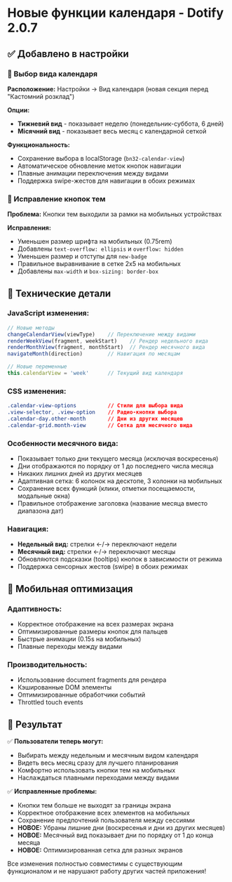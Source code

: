 # Новые функции календаря - Dotify 2.0.7

## ✅ Добавлено в настройки

### 📅 Выбор вида календаря
**Расположение:** Настройки → Вид календаря (новая секция перед "Кастомний розклад")

**Опции:**
- **Тижневий вид** - показывает неделю (понедельник-суббота, 6 дней)
- **Місячний вид** - показывает весь месяц с календарной сеткой

**Функциональность:**
- Сохранение выбора в localStorage (`bn32-calendar-view`)
- Автоматическое обновление меток кнопок навигации
- Плавные анимации переключения между видами
- Поддержка swipe-жестов для навигации в обоих режимах

### 🎨 Исправление кнопок тем
**Проблема:** Кнопки тем выходили за рамки на мобильных устройствах

**Исправления:**
- Уменьшен размер шрифта на мобильных (0.75rem)
- Добавлены `text-overflow: ellipsis` и `overflow: hidden`
- Уменьшен размер и отступы для `new-badge`
- Правильное выравнивание в сетке 2x5 на мобильных
- Добавлены `max-width` и `box-sizing: border-box`

## 🔧 Технические детали

### JavaScript изменения:
```javascript
// Новые методы
changeCalendarView(viewType)    // Переключение между видами
renderWeekView(fragment, weekStart)    // Рендер недельного вида
renderMonthView(fragment, monthStart)  // Рендер месячного вида
navigateMonth(direction)        // Навигация по месяцам

// Новые переменные
this.calendarView = 'week'      // Текущий вид календаря
```

### CSS изменения:
```css
.calendar-view-options          // Стили для выбора вида
.view-selector, .view-option    // Радио-кнопки выбора
.calendar-day.other-month       // Дни из других месяцев
.calendar-grid.month-view       // Сетка для месячного вида
```

### Особенности месячного вида:
- Показывает только дни текущего месяца (исключая воскресенья)
- Дни отображаются по порядку от 1 до последнего числа месяца
- Никаких лишних дней из других месяцев
- Адаптивная сетка: 6 колонок на десктопе, 3 колонки на мобильных
- Сохранение всех функций (клики, отметки посещаемости, модальные окна)
- Правильное отображение заголовка (название месяца вместо диапазона дат)

### Навигация:
- **Недельный вид:** стрелки ←/→ переключают недели
- **Месячный вид:** стрелки ←/→ переключают месяцы
- Обновляются подсказки (tooltips) кнопок в зависимости от режима
- Поддержка сенсорных жестов (swipe) в обоих режимах

## 📱 Мобильная оптимизация

### Адаптивность:
- Корректное отображение на всех размерах экрана
- Оптимизированные размеры кнопок для пальцев
- Быстрые анимации (0.15s на мобильных)
- Плавные переходы между видами

### Производительность:
- Использование document fragments для рендера
- Кэшированные DOM элементы
- Оптимизированные обработчики событий
- Throttled touch events

## 🎯 Результат

✅ **Пользователи теперь могут:**
- Выбирать между недельным и месячным видом календаря
- Видеть весь месяц сразу для лучшего планирования
- Комфортно использовать кнопки тем на мобильных
- Наслаждаться плавными переходами между видами

✅ **Исправленные проблемы:**
- Кнопки тем больше не выходят за границы экрана
- Корректное отображение всех элементов на мобильных
- Сохранение предпочтений пользователя между сессиями
- **НОВОЕ:** Убраны лишние дни (воскресенья и дни из других месяцев)
- **НОВОЕ:** Месячный вид показывает дни по порядку от 1 до конца месяца
- **НОВОЕ:** Оптимизированная сетка для разных экранов

Все изменения полностью совместимы с существующим функционалом и не нарушают работу других частей приложения!